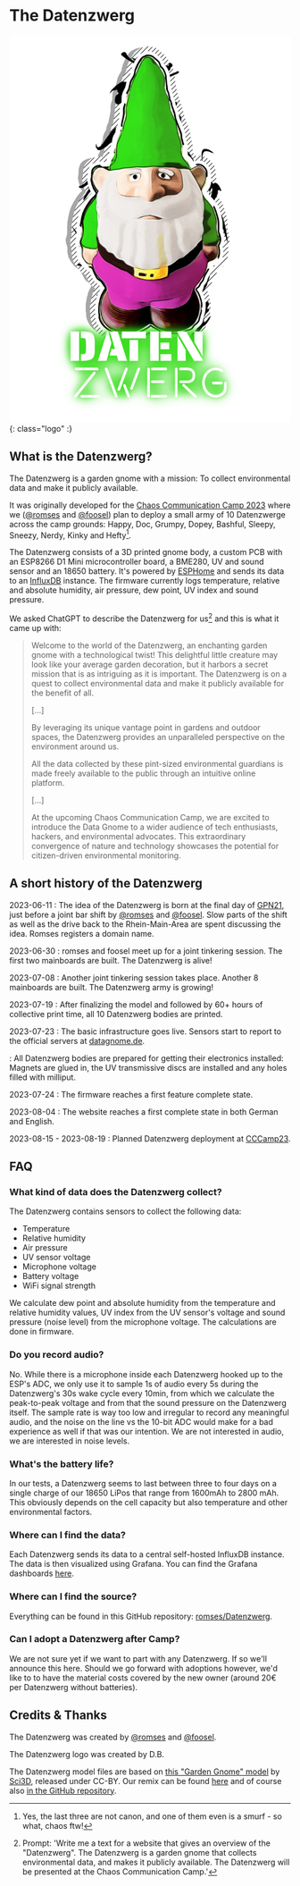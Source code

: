 # The Datenzwerg

![Datenzwerg logo](assets/images/logo.png){: class="logo" :}

<!--
!!! tip "Datenzwerg @ CCCamp23"

    You are at CCCamp and came across one of the Datenzwerge? Awesome! Here's some quick links for you:

    - [What is the Datenzwerg?](#what-is-the-datenzwerg)
    - [FAQ](#faq)
    - [Fancy dashboards at grafana.datagnome.de](https://grafana.datagnome.de)

    You can reach us on **DECT 3962 (DZOC)**

    And if you are wondering where each Datenzwerg is located, here's a quick overview. Clicking on the name will take you to the respective dashboard, clicking on the location to the respective map grid:

    | Datenzwerg | Location | Status |
    | ---------- | -------- | ------ |
    | [Bashful](https://grafana.datagnome.de/d/f17a6449-84ed-4733-b982-21c0d480c42a/overview?orgId=1&refresh=15m&var-zwerg=Bashful&theme=dark) | [TBD](https://map.events.ccc.de/camp/2023/map/#16/53.03136/13.30688) | not deployed |
    | [Doc](https://grafana.datagnome.de/d/f17a6449-84ed-4733-b982-21c0d480c42a/overview?orgId=1&refresh=15m&var-zwerg=Doc&theme=dark) | [TBD](https://map.events.ccc.de/camp/2023/map/#16/53.03136/13.30688) | not deployed |
    | [Dopey](https://grafana.datagnome.de/d/f17a6449-84ed-4733-b982-21c0d480c42a/overview?orgId=1&refresh=15m&var-zwerg=Dopey&theme=dark) | [TBD](https://map.events.ccc.de/camp/2023/map/#16/53.03136/13.30688) | not deployed |
    | [Grumpy](https://grafana.datagnome.de/d/f17a6449-84ed-4733-b982-21c0d480c42a/overview?orgId=1&refresh=15m&var-zwerg=Grumpy&theme=dark) | [TBD](https://map.events.ccc.de/camp/2023/map/#16/53.03136/13.30688) | not deployed |
    | [Happy](https://grafana.datagnome.de/d/f17a6449-84ed-4733-b982-21c0d480c42a/overview?orgId=1&refresh=15m&var-zwerg=Happy&theme=dark) | [TBD](https://map.events.ccc.de/camp/2023/map/#16/53.03136/13.30688) | not deployed |
    | [Hefty](https://grafana.datagnome.de/d/f17a6449-84ed-4733-b982-21c0d480c42a/overview?orgId=1&refresh=15m&var-zwerg=Hefty&theme=dark) | [TBD](https://map.events.ccc.de/camp/2023/map/#16/53.03136/13.30688) | not deployed |
    | [Kinky](https://grafana.datagnome.de/d/f17a6449-84ed-4733-b982-21c0d480c42a/overview?orgId=1&refresh=15m&var-zwerg=Kinky&theme=dark) | [TBD](https://map.events.ccc.de/camp/2023/map/#16/53.03136/13.30688) | not deployed |
    | [Nerdy](https://grafana.datagnome.de/d/f17a6449-84ed-4733-b982-21c0d480c42a/overview?orgId=1&refresh=15m&var-zwerg=Nerdy&theme=dark)  | [TBD](https://map.events.ccc.de/camp/2023/map/#16/53.03136/13.30688) | not deployed |
    | [Sleepy](https://grafana.datagnome.de/d/f17a6449-84ed-4733-b982-21c0d480c42a/overview?orgId=1&refresh=15m&var-zwerg=Sleepy&theme=dark) | [TBD](https://map.events.ccc.de/camp/2023/map/#16/53.03136/13.30688) | not deployed |
    | [Sneezy](https://grafana.datagnome.de/d/f17a6449-84ed-4733-b982-21c0d480c42a/overview?orgId=1&refresh=15m&var-zwerg=Sneezy&theme=dark) | [TBD](https://map.events.ccc.de/camp/2023/map/#16/53.03136/13.30688) | not deployed |
-->

## What is the Datenzwerg?

The Datenzwerg is a garden gnome with a mission: To collect environmental data and make it publicly available. 

It was originally developed for the [Chaos Communication Camp 2023](https://events.ccc.de/camp/2023/infos/) where we ([@romses](https://chaos.social/@romses) and [@foosel](https://chaos.social/@foosel)) plan to deploy a small army of 10 Datenzwerge across the camp grounds: Happy, Doc, Grumpy, Dopey, Bashful, Sleepy, Sneezy, Nerdy, Kinky and Hefty[^1].

The Datenzwerg consists of a 3D printed gnome body, a custom PCB with an ESP8266 D1 Mini microcontroller board, a BME280, UV and sound sensor and an 18650 battery. It's powered by [ESPHome](https://esphome.io/) and sends its data to an [InfluxDB](https://www.influxdata.com/) instance. The firmware currently logs temperature, relative and absolute humidity, air pressure, dew point, UV index and sound pressure.

We asked ChatGPT to describe the Datenzwerg for us[^2] and this is what it came up with:

> Welcome to the world of the Datenzwerg, an enchanting garden gnome with a technological twist! 
> This delightful little creature may look like your average garden decoration, 
> but it harbors a secret mission that is as intriguing as it is important. 
> The Datenzwerg is on a quest to collect environmental data and make it publicly available for the benefit of all.
> 
> [...]
> 
> By leveraging its unique vantage point in gardens and outdoor spaces, 
> the Datenzwerg provides an unparalleled perspective on the environment around us.
> 
> All the data collected by these pint-sized environmental guardians is made freely 
> available to the public through an intuitive online platform. 
> 
> [...]
> 
> At the upcoming Chaos Communication Camp, we are excited to introduce the Data Gnome to a 
> wider audience of tech enthusiasts, hackers, and environmental advocates. 
> This extraordinary convergence of nature and technology showcases the potential for 
> citizen-driven environmental monitoring. 

## A short history of the Datenzwerg

2023-06-11
: The idea of the Datenzwerg is born at the final day of  [GPN21](https://entropia.de/GPN21), just before a joint bar shift by [@romses](https://chaos.social/@romses) and [@foosel](https://chaos.social/@foosel). 
  Slow parts of the shift as well as the drive back to the Rhein-Main-Area are spent discussing the idea. Romses registers a domain name.

2023-06-30
: romses and foosel meet up for a joint tinkering session. The first two mainboards are built. The Datenzwerg is alive!

2023-07-08
: Another joint tinkering session takes place. Another 8 mainboards are built. The Datenzwerg army is growing!

2023-07-19
: After finalizing the model and followed by 60+ hours of collective print time, all 10 Datenzwerg bodies are printed.

2023-07-23
: The basic infrastructure goes live. Sensors start to report to the official servers at [datagnome.de](https://datagnome.de).

: All Datenzwerg bodies are prepared for getting their electronics installed: Magnets are glued in, the UV transmissive discs are installed and any holes filled with milliput.

2023-07-24
: The firmware reaches a first feature complete state.

2023-08-04
: The website reaches a first complete state in both German and English.

2023-08-15 - 2023-08-19
: Planned Datenzwerg deployment at [CCCamp23](https://events.ccc.de/camp/2023/infos/).

## FAQ

### What kind of data does the Datenzwerg collect?

The Datenzwerg contains sensors to collect the following data:

- Temperature
- Relative humidity
- Air pressure
- UV sensor voltage
- Microphone voltage
- Battery voltage
- WiFi signal strength

We calculate dew point and absolute humidity from the temperature and relative humidity values, UV index from the UV sensor's voltage and sound pressure (noise level) from the microphone voltage. The calculations are done in firmware.

### Do you record audio?

No. While there is a microphone inside each Datenzwerg hooked up to the ESP's ADC, we only use it to sample 1s of audio every 5s during the Datenzwerg's 30s wake cycle every 10min, from which we calculate the peak-to-peak voltage and from that the sound pressure on the Datenzwerg itself. The sample rate is way too low and irregular to record any meaningful audio, and the noise on the line vs the 10-bit ADC would make for a bad experience as well if that was our intention. We are not interested in audio, we are interested in noise levels.

### What's the battery life?

In our tests, a Datenzwerg seems to last between three to four days on a single charge of our 18650 LiPos that range from 1600mAh to 2800 mAh. This obviously depends on the cell capacity but also temperature and other environmental factors.

### Where can I find the data?

Each Datenzwerg sends its data to a central self-hosted InfluxDB instance. The data is then visualized using Grafana. You can find the Grafana dashboards [here](https://grafana.datagnome.de/).

### Where can I find the source?

Everything can be found in this GitHub repository: [romses/Datenzwerg](https://github.com/romses/Datenzwerg).

### Can I adopt a Datenzwerg after Camp?

We are not sure yet if we want to part with any Datenzwerg. If so we'll announce this here. Should we go forward with adoptions however, we'd like to to have the material costs covered by the new owner (around 20€ per Datenzwerg without batteries).

## Credits & Thanks

The Datenzwerg was created by [@romses](https://chaos.social/@romses) and [@foosel](https://chaos.social/@foosel).

The Datenzwerg logo was created by D.B.

The Datenzwerg model files are based on [this "Garden Gnome" model](https://www.printables.com/model/260908-garden-gnome) by [Sci3D](https://www.printables.com/@Sci3D), released under CC-BY. Our remix can be found [here](https://www.printables.com/model/534875-datenzwerg-enclosure) and of course also [in the GitHub repository](https://github.com/romses/Datenzwerg/tree/main/models).


[^1]: Yes, the last three are not canon, and one of them even is a smurf - so what, chaos ftw!
[^2]: Prompt: 'Write me a text for a website that gives an overview of the "Datenzwerg". The Datenzwerg is a garden gnome that collects environmental data, and makes it publicly available. The Datenzwerg will be presented at the Chaos Communication Camp.'
